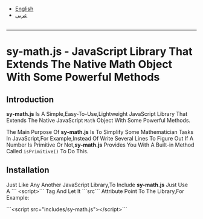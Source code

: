 <ul><li><a href="#english">English</a></li><li><a href="#arabic">عربي</a></li> </ul><hr>
<h1 id="english">sy-math.js  -  JavaScript Library That Extends The Native Math Object With Some Powerful Methods</h1>

<h2>Introduction</h2>
<p><b>sy-math.js</b> Is A Simple,Easy-To-Use,Lightweight JavaScript Library That Extends The Native JavaScript <code>Math</code> Object With Some Powerful Methods.</p><p>The Main Purpose Of <b>sy-math.js</b> Is To Simplify Some Mathematician Tasks In JavaScript,For Example,Instead Of Write Several Lines To Figure Out If A Number Is Primitive Or Not,<b>sy-math.js</b> Provides You With A Built-in Method Called <code>isPrimitive()</code> To Do This.</p><h2>Installation</h2><p>Just Like Any Another JavaScript Library,To Include <b>sy-math.js</b> Just Use A ``` &lt;script&gt;``` Tag And Let It ```src``` Attribute Point To The Library,For Example:</p>```&lt;script src="includes/sy-math.js"&gt;&lt;/script&gt;```
